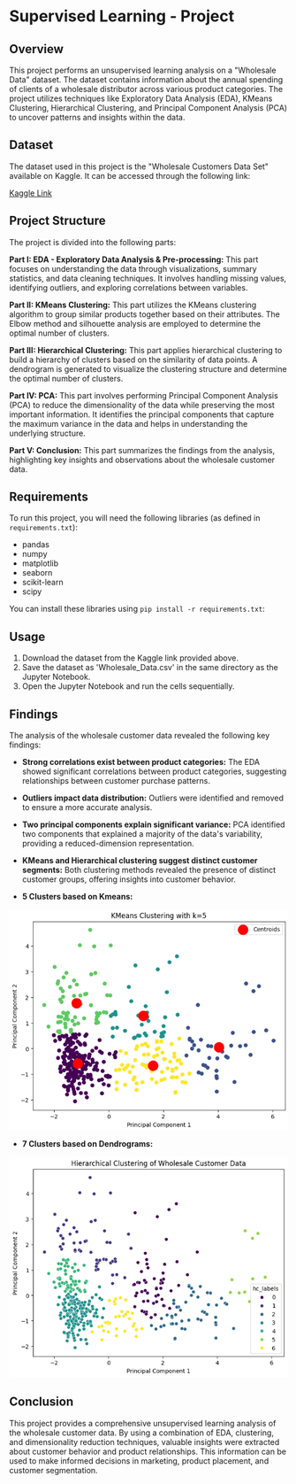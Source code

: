 # Supervised Learning - Project

## Overview

This project performs an unsupervised learning analysis on a "Wholesale Data" dataset. The dataset contains information about the annual spending of clients of a wholesale distributor across various product categories. The project utilizes techniques like Exploratory Data Analysis (EDA), KMeans Clustering, Hierarchical Clustering, and Principal Component Analysis (PCA) to uncover patterns and insights within the data.

## Dataset

The dataset used in this project is the "Wholesale Customers Data Set" available on Kaggle. It can be accessed through the following link:

[Kaggle Link](https://www.kaggle.com/datasets/binovi/wholesale-customers-data-set)

## Project Structure

The project is divided into the following parts:

**Part I: EDA - Exploratory Data Analysis & Pre-processing:** This part focuses on understanding the data through visualizations, summary statistics, and data cleaning techniques. It involves handling missing values, identifying outliers, and exploring correlations between variables.

**Part II: KMeans Clustering:** This part utilizes the KMeans clustering algorithm to group similar products together based on their attributes. The Elbow method and silhouette analysis are employed to determine the optimal number of clusters.

**Part III: Hierarchical Clustering:** This part applies hierarchical clustering to build a hierarchy of clusters based on the similarity of data points. A dendrogram is generated to visualize the clustering structure and determine the optimal number of clusters.

**Part IV: PCA:** This part involves performing Principal Component Analysis (PCA) to reduce the dimensionality of the data while preserving the most important information. It identifies the principal components that capture the maximum variance in the data and helps in understanding the underlying structure.

**Part V: Conclusion:** This part summarizes the findings from the analysis, highlighting key insights and observations about the wholesale customer data.

## Requirements

To run this project, you will need the following libraries (as defined in `requirements.txt`):

- pandas
- numpy
- matplotlib
- seaborn
- scikit-learn
- scipy

You can install these libraries using `pip install -r requirements.txt`:

## Usage

1. Download the dataset from the Kaggle link provided above.
2. Save the dataset as 'Wholesale_Data.csv' in the same directory as the Jupyter Notebook.
3. Open the Jupyter Notebook and run the cells sequentially.

## Findings

The analysis of the wholesale customer data revealed the following key findings:

* **Strong correlations exist between product categories:** The EDA showed significant correlations between product categories, suggesting relationships between customer purchase patterns.
* **Outliers impact data distribution:** Outliers were identified and removed to ensure a more accurate analysis.
* **Two principal components explain significant variance:** PCA identified two components that explained a majority of the data's variability, providing a reduced-dimension representation.
* **KMeans and Hierarchical clustering suggest distinct customer segments:** Both clustering methods revealed the presence of distinct customer groups, offering insights into customer behavior.

* **5 Clusters based on Kmeans:**

![K-means 5 Clusters](K-means_Cluster_5.png)

* **7 Clusters based on Dendrograms:**

![Dendrogram 7 Clusters](Dendrogram_Clusters_7.png)

## Conclusion

This project provides a comprehensive unsupervised learning analysis of the wholesale customer data. By using a combination of EDA, clustering, and dimensionality reduction techniques, valuable insights were extracted about customer behavior and product relationships. This information can be used to make informed decisions in marketing, product placement, and customer segmentation.
